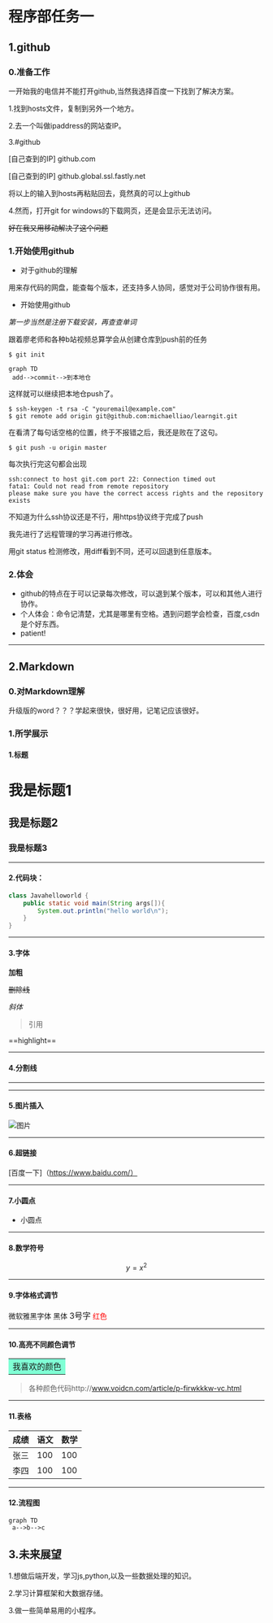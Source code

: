 # 程序部任务一

## 1.github

### 0.准备工作  

一开始我的电信并不能打开github,当然我选择百度一下找到了解决方案。

1.找到hosts文件，复制到另外一个地方。

2.去一个叫做ipaddress的网站查IP。

3.#github

[自己查到的IP] github.com

[自己查到的IP] github.global.ssl.fastly.net

将以上的输入到hosts再粘贴回去，竟然真的可以上github

4.然而，打开git for windows的下载网页，还是会显示无法访问。

~~好在我又用移动解决了这个问题~~

### 1.开始使用github

- 对于github的理解

用来存代码的网盘，能查每个版本，还支持多人协同，感觉对于公司协作很有用。

- 开始使用github

*第一步当然是注册下载安装，再查查单词<Englisn difficult>*

跟着廖老师和各种b站视频总算学会从创建仓库到push前的任务

```github
$ git init
```



```mermaid
graph TD
 add-->commit-->到本地仓

```

这样就可以继续把本地仓push了。

```github
$ ssh-keygen -t rsa -C "youremail@example.com"
$ git remote add origin git@github.com:michaelliao/learngit.git
```

在看清了每句话空格的位置，终于不报错之后，我还是败在了这句。

```github
$ git push -u origin master
```

每次执行完这句都会出现

```github
ssh:connect to host git.com port 22: Connection timed out
fata1: Could not read from remote repository 
please make sure you have the correct access rights and the repository exists
```

不知道为什么ssh协议还是不行，用https协议终于完成了push

我先进行了远程管理的学习再进行修改。

用git status 检测修改，用diff看到不同，还可以回退到任意版本。



### 2.体会

- github的特点在于可以记录每次修改，可以退到某个版本，可以和其他人进行协作。
- 个人体会：命令记清楚，尤其是哪里有空格。遇到问题学会检查，百度,csdn是个好东西。
- patient!

***

## 2.Markdown

### 0.对Markdown理解

升级版的word？？？学起来很快，很好用，记笔记应该很好。

### 1.所学展示

#### 1.标题

# 我是标题1

## 我是标题2

### 我是标题3

***

#### 2.代码块：

```java
class Javahelloworld {
    public static void main(String args[]){
        System.out.println("hello world\n");
    }
}
```

***

#### 3.字体

**加粗**

~~删除线~~

*斜体*

> 引用                 

==highlight==

***





#### 4.分割线

---

***

#### 5.图片插入

![图片](http://www.csu.edu.cn/images/logo.jpg)

***



#### 6.超链接

[百度一下]（https://www.baidu.com/）

***



#### 7.小圆点

-   小圆点              

***



#### 8.数学符号

$$
y=x^2
$$

***

#### 9.字体格式调节

<font face="微软雅黑" >微软雅黑字体</font>
<font face="黑体" >黑体</font>
<font size=3 >3号字</font>
<font color=#FF0000 >红色</font>

***

#### 10.高亮不同颜色调节

<table><tr><td bgcolor=#7FFFD4>我喜欢的颜色</td></tr></table>

> 各种颜色代码http://www.voidcn.com/article/p-firwkkkw-vc.html

***

#### 11.表格

| 成绩 | 语文 | 数学 |
| ---- | ---- | ---- |
| 张三 | 100  | 100  |
| 李四 | 100  | 100  |

***

#### 12.流程图

```mermaid
graph TD
 a-->b-->c

```

## 3.未来展望

1.想做后端开发，学习js,python,以及一些数据处理的知识。

2.学习计算框架和大数据存储。

3.做一些简单易用的小程序。

​                                                                                     





















